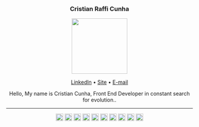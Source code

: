 <h3 align="center">Cristian Raffi Cunha</h3>
<p align="center">
  <img width="150px" src="https://i.imgur.com/Y8ksfgm.png"/>
</p>
<p align="center">
  <a href="https://www.linkedin.com/in/cristian-raffi-cunha-a18b27167/">LinkedIn</a> •
  <a href="https://cristiancunha.me">Site</a> •
  <a href="mailto:contato@cristiancunha.me">E-mail</a> 
</p>

<p align="center">
Hello, My name is Cristian Cunha, Front End Developer in constant search for evolution..
</p>

----
<p align="center"><img src="https://devicons.github.io/devicon/devicon.git/icons/react/react-original-wordmark.svg" alt="react" width="20" height="20"/> <img src="https://devicons.github.io/devicon/devicon.git/icons/c/c-original.svg" alt="c" width="20" height="20"/> <img src="https://devicons.github.io/devicon/devicon.git/icons/css3/css3-original-wordmark.svg" alt="css3" width="20" height="20"/> <img src="https://devicons.github.io/devicon/devicon.git/icons/html5/html5-original-wordmark.svg" alt="html5" width="20" height="20"/> <img src="https://devicons.github.io/devicon/devicon.git/icons/javascript/javascript-original.svg" alt="javascript" width="20" height="20"/> <img src="https://devicons.github.io/devicon/devicon.git/icons/mysql/mysql-original-wordmark.svg" alt="mysql" width="20" height="20"/> <img src="https://devicons.github.io/devicon/devicon.git/icons/php/php-original.svg" alt="php" width="20" height="20"/> <img src="https://devicons.github.io/devicon/devicon.git/icons/postgresql/postgresql-original-wordmark.svg" alt="postgresql" width="20" height="20"/> <img src="https://devicons.github.io/devicon/devicon.git/icons/nodejs/nodejs-original-wordmark.svg" alt="nodejs" width="20" height="20"/> <img src="https://devicons.github.io/devicon/devicon.git/icons/linux/linux-original.svg" alt="linux" width="20" height="20"/></p><img width="0" align="center" src="https://github-readme-stats.vercel.app/api/top-langs/?username=crcunha&layout=compact&hide=html" alt="crcunha" /> 
